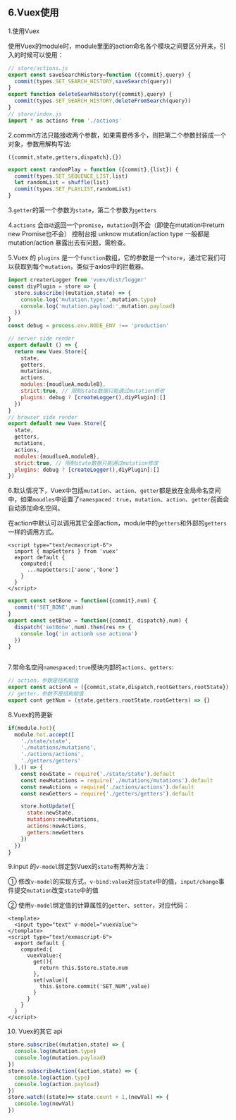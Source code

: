 ## 6.Vuex使用

1.使用Vuex

使用Vuex的module时，module里面的action命名各个模块之间要区分开来，引入的时候可以使用：

```js
// store/actions.js
export const saveSearchHistory=function ({commit},query) {
  commit(types.SET_SEARCH_HISTORY,saveSearch(query))
}  
export function deleteSearhHistory({commit},query) {
  commit(types.SET_SEARCH_HISTORY,deleteFromSearch(query))
}
// store/index.js
import * as actions from './actions' 
```


2.commit方法只能接收两个参数，如果需要传多个，则把第二个参数封装成一个对象，参数用解构写法:

`({commit,state,getters,dispatch},{})`
```js
export const randomPlay = function ({commit},{list}) {
  commit(types.SET_SEQUENCE_LIST,list)
  let randomList = shuffle(list)
  commit(types.SET_PLAYLIST,randomList)
}
```
3.`getter`的第一个参数为`state`，第二个参数为`getters`

4.`actions` 会`自动`返回一个`promise`，`mutation`则不会（即使在mutation中return new Promise也不会）
控制台报 unknow mutation/action type 一般都是mutation/action 暴露出去有问题，需检查。

5.Vuex 的 `plugins` 是一个`function`数组，它的参数是一个`store`，通过它我们可以获取到每个`mutation`，类似于axios中的拦截器。
```js
import createrLogger from 'vuex/dist/logger'
const diyPlugin = store => {
  store.subscribe((mutation,state) => {
    console.log('mutation.type:',mutation.type)
    console.log('mutation.payload:',mutation.payload)
  })
}
const debug = process.env.NODE_ENV !== 'production'

// server side render
export default () => {
  return new Vuex.Store({
    state,
    getters,
    mutations,
    actions,
    modules:{moudlueA,moduleB},
    strict:true, // 限制state数据只能通过mutation修改
    plugins: debug ? [createLogger(),diyPlugin]:[]
  })
}
// browser side render
export default new Vuex.Store({
  state,
  getters,
  mutations,
  actions,
  modules:{moudlueA,moduleB},
  strict:true, // 限制state数据只能通过mutation修改
  plugins: debug ? [createLogger(),diyPlugin]:[]
})
```

6.默认情况下，Vuex中包括`mutation`、`action`、`getter`都是放在全局命名空间中，如果`moudles`中设置了`namespaced：true`，`mutation`、`action`、`getter`前面会自动添加命名空间。

在action中默认可以调用其它全部action，module中的`getters`和外部的`getters`一样的调用方式。

```vue
<script type="text/ecmascript-6">
  import { mapGetters } from 'vuex'
  export default {
    computed:{
      ...mapGetters:['aone','bone']
    }
  }
</script>
```

```js
export const setBone = function({commit},num) {
  commit('SET_BONE',num)
}
export const setBtwo = function({commit, dispatch},num) {
  dispatch('setBone',num).then(res => {
    console.log('in actionb use actiona')
  })
}
```
<img :src="$withBase('/assets/browser.png')">

7.带命名空间`namespaced:true`模块内部的`actions`、`getters`:

```js
// action，参数是结构赋值
export const actionA = ({commit,state,dispatch,rootGetters,rootState}) => {}
// getter，参数不是结构赋值
export cont getNum = (state,getters,rootState,rootGetters) => {}
```

8.Vuex的热更新

```js
if(module.hot){
  module.hot.accept([
    './state/state',
    './mutations/mutations',
    './actions/actions',
    './getters/getters'
  ],() => {
    const newState = require('./state/state').default
    const newMutations = require('./mutations/mutations').default
    const newActions = require('./actions/actions').default
    const newGetters = require('./getters/getters').default

    store.hotUpdate({
      state:newState,
      mutations:newMutations,
      actions:newActions,
      getters:newGetters
    })
  })
}
```

9.input 的`v-model`绑定到Vuex的`state`有两种方法：

① 修改`v-model`的实现方式，`v-bind:value`对应`state`中的值，`input/change`事件提交`mutation`改变`state`中的值

② 使用`v-model`绑定值的计算属性的`getter`、`setter`，对应代码：
```vue
<template>
  <input type="text" v-model="vuexValue">
</template>
<script type="text/exmascript-6">
  export default {
    computed:{
      vuexValue:{
        get(){
          return this.$store.state.num
        },
        set(value){
          this.$store.commit('SET_NUM',value)
        }
      }
    }
  }
</script>
```

10. Vuex的其它 api

```js
store.subscribe((mutation,state) => {
  console.log(mutation.type)
  console.log(mutation.payload)
})
store.subscribeAction((action,state) => {
  console.log(action.type)
  console.log(action.payload)
})
store.watch((state)=> state.count + 1,(newVal) => {
  console.log(newVal)
})
```

